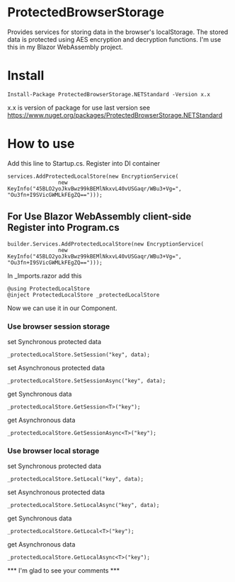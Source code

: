 # ProtectedBrowserStorage
Provides services for storing data in the browser's localStorage. The stored data is protected using AES encryption and decryption functions.
I'm use this in my Blazor WebAssembly project.

# Install
```
Install-Package ProtectedBrowserStorage.NETStandard -Version x.x
```  
x.x is version of package for use last version see https://www.nuget.org/packages/ProtectedBrowserStorage.NETStandard

# How to use
Add this line to Startup.cs. Register into DI container


```
services.AddProtectedLocalStore(new EncryptionService(
                new KeyInfo("45BLO2yoJkvBwz99kBEMlNkxvL40vUSGaqr/WBu3+Vg=", "Ou3fn+I9SVicGWMLkFEgZQ==")));
```        

## For Use Blazor WebAssembly client-side Register into Program.cs

```
builder.Services.AddProtectedLocalStore(new EncryptionService(
                new KeyInfo("45BLO2yoJkvBwz99kBEMlNkxvL40vUSGaqr/WBu3+Vg=", "Ou3fn+I9SVicGWMLkFEgZQ==")));
```   

In _Imports.razor add this

```
@using ProtectedLocalStore
@inject ProtectedLocalStore _protectedLocalStore
``` 

Now we can use it in our Component.

### Use browser session storage

set Synchronous protected data
```
_protectedLocalStore.SetSession("key", data);
``` 

set Asynchronous protected data
```
_protectedLocalStore.SetSessionAsync("key", data);
``` 

get Synchronous data
```
_protectedLocalStore.GetSession<T>("key");
``` 

get Asynchronous data
```
_protectedLocalStore.GetSessionAsync<T>("key");
``` 

### Use browser local storage

set Synchronous protected data
```
_protectedLocalStore.SetLocal("key", data);
``` 

set Asynchronous protected data
```
_protectedLocalStore.SetLocalAsync("key", data);
``` 

get Synchronous data
```
_protectedLocalStore.GetLocal<T>("key");
``` 

get Asynchronous data
```
_protectedLocalStore.GetLocalAsync<T>("key");
``` 

*** I'm glad to see your comments ***
